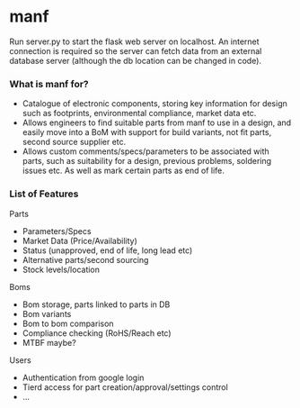 # manf #

Run server.py to start the flask web server on localhost. An internet connection is required so the server can fetch data from an external database server (although the db location can be changed in code).

### What is manf for? ###

* Catalogue of electronic components, storing key information for design such as footprints, environmental compliance, market data etc.
* Allows engineers to find suitable parts from manf to use in a design, and easily move into a BoM with support for build variants, not fit parts, second source supplier etc.
* Allows custom comments/specs/parameters to be associated with parts, such as suitability for a design, previous problems, soldering issues etc. As well as mark certain parts as end of life.

### List of Features ###

Parts

* Parameters/Specs
* Market Data (Price/Availability)
* Status (unapproved, end of life, long lead etc)
* Alternative parts/second sourcing
* Stock levels/location

Boms

 * Bom storage, parts linked to parts in DB
 * Bom variants
 * Bom to bom comparison
 * Compliance checking (RoHS/Reach etc)
 * MTBF maybe?

Users

 * Authentication from google login
 * Tierd access for part creation/approval/settings control
 * ...
